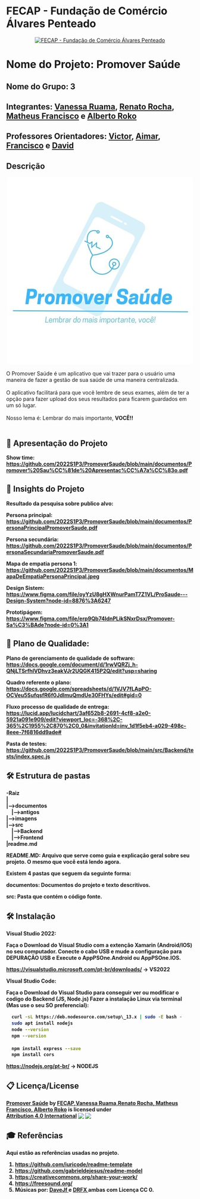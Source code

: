 # FECAP - Fundação de Comércio Álvares Penteado

<p align="center">
<a href= "https://www.fecap.br/"><img src="https://encrypted-tbn0.gstatic.com/images?q=tbn:ANd9GcRhZPrRa89Kma0ZZogxm0pi-tCn_TLKeHGVxywp-LXAFGR3B1DPouAJYHgKZGV0XTEf4AE&usqp=CAU" alt="FECAP - Fundação de Comércio Álvares Penteado" border="0"></a>
</p>

# Nome do Projeto: Promover Saúde

## Nome do Grupo: 3 </a>

## Integrantes: <a href="https://www.linkedin.com/in/vanessa-ruama-b616a8138">Vanessa Ruama</a>, <a href="https://www.linkedin.com/in/renatorb/">Renato Rocha</a>, <a href="">Matheus Francisco</a> e <a href="https://br.linkedin.com/in/albertoroko">Alberto Roko</a>

## Professores Orientadores: <a href="https://www.linkedin.com/in/victorbarq/">Victor</a>, <a href="https://www.linkedin.com/in/aimarlopes/">Aimar</a>, <a href="https://www.linkedin.com/in/francisco-escobar/">Francisco</a> e <a href="https://www.linkedin.com/in/dolemes/">David</a>

## Descrição

<p align="center">
<img src="src/Frontend/AppPSOne.Android/Resources/drawable/foto.jpg" alt="Promover Saude" border="0">
</p>


O Promover Saúde é um aplicativo que vai trazer para o usuário uma maneira de fazer a gestão de sua saúde de uma maneira centralizada.
<br><br>
O aplicativo facilitará para que você lembre de seus exames, além de ter a opção para fazer upload dos seus resultados para ficarem guardados em um só lugar.
<br><br>
Nosso lema é: Lembrar do mais importante, <b>VOCÊ<b/>!!
<br><br>

## :rocket: Apresentação do Projeto
  
  Show time:
  <b>https://github.com/2022S1P3/PromoverSaude/blob/main/documentos/Promover%20Sau%CC%81de%20Apresentac%CC%A7a%CC%83o.pdf</b>

## :brain: Insights do Projeto
  
Resultado da pesquisa sobre publico alvo:
  
  Persona principal:
  <b>https://github.com/2022S1P3/PromoverSaude/blob/main/documentos/PersonaPrincipalPromoverSaude.pdf</b>
  
  Persona secundária:
  <b>https://github.com/2022S1P3/PromoverSaude/blob/main/documentos/PersonaSecundariaPromoverSaude.pdf</b>
  
  Mapa de empatia persona 1:
  <b>https://github.com/2022S1P3/PromoverSaude/blob/main/documentos/MapaDeEmpatiaPersonaPrincipal.jpeg</b>
  
  
Design Sistem:
  <b>https://www.figma.com/file/oyYzU8gHXWnurPamT7Z1VL/ProSaude---Design-System?node-id=8876%3A6247</b>
  
Prototipágem:
  <b>https://www.figma.com/file/erp9Qb74ldnPLikSNxrDsx/Promover-Sa%C3%BAde?node-id=0%3A1</b>

## :vertical_traffic_light: Plano de Qualidade:
Plano de gerenciamento de qualidade de software:
  <b>https://docs.google.com/document/d/1rwVQRZj_h-QNjLTSrfhlVDhvz3eakVJr2UQGK415P2Q/edit?usp=sharing</b>
  
Quadro referente o plano:
  <b>https://docs.google.com/spreadsheets/d/1VJV7fLApPO-OCVeu5SufqsfR6f0JdImuQmdUe30FHYs/edit#gid=0</b>
  
Fluxo processo de qualidade de entrega:
  <b>https://lucid.app/lucidchart/3af652b8-2691-4cf8-a2e0-5921a091e909/edit?viewport_loc=-368%2C-365%2C1955%2C870%2C0_0&invitationId=inv_1d1f5eb4-a029-498c-8eee-7f6816dd9ade#</b>

Pasta de testes:
  <b>https://github.com/2022S1P3/PromoverSaude/blob/main/src/Backend/tests/index.spec.js</b>
  

## 🛠 Estrutura de pastas

-Raiz<br>
|<br>
|-->documentos<br>
  &emsp;|-->antigos<br>
|-->imagens<br>
|-->src<br>
  &emsp;|-->Backend<br>
  &emsp;|-->Frontend<br>
|readme.md<br>

<b>README.MD</b>: Arquivo que serve como guia e explicação geral sobre seu projeto. O mesmo que você está lendo agora.

Existem 4 pastas que seguem da seguinte forma:

<b>documentos</b>: Documentos do projeto e texto descritivos.

<b>src</b>: Pasta que contém o código fonte.

## 🛠 Instalação

<b>Visual Studio 2022:</b>

Faça o Download do Visual Studio com a extenção Xamarin (Android/IOS) no seu computador.
Conecte o cabo USB e mude a configuração para DEPURAÇÃO USB e Execute o AppPSOne.Android ou AppPSOne.IOS.
  
https://visualstudio.microsoft.com/pt-br/downloads/ -> VS2022
  
<b>VIsual Studio Code:</b>

Faça o Download do Visual Studio para conseguir ver ou modificar o codigo do Backend (JS, Node.js)
Fazer a instalação Linux via terminal (Mas use o seu SO preferencial):

```sh
  curl -sL https://deb.nodesource.com/setup\_13.x | sudo -E bash -
  sudo apt install nodejs
  node --version
  npm --version
  
  npm install express --save
  npm install cors
```
https://nodejs.org/pt-br/ -> NODEJS


## 📋 Licença/License
<p xmlns:cc="http://creativecommons.org/ns#" xmlns:dct="http://purl.org/dc/terms/"><a property="dct:title" rel="cc:attributionURL" href="https://github.com/2022S1P3/PromoverSaude">Promover Saúde</a> by <a rel="cc:attributionURL dct:creator" property="cc:attributionName" href="https://github.com/2022S1P3/PromoverSaude">FECAP,Vanessa Ruama,Renato Rocha, Matheus Francisco, Alberto Roko</a> is licensed under <a href="http://creativecommons.org/licenses/by/4.0/?ref=chooser-v1" target="_blank" rel="license noopener noreferrer" style="display:inline-block;">Attribution 4.0 International<img style="height:22px!important;margin-left:3px;vertical-align:text-bottom;" src="https://mirrors.creativecommons.org/presskit/icons/cc.svg?ref=chooser-v1"><img style="height:22px!important;margin-left:3px;vertical-align:text-bottom;" src="https://mirrors.creativecommons.org/presskit/icons/by.svg?ref=chooser-v1"></a></p>

## 🎓 Referências

Aqui estão as referências usadas no projeto.

1. <https://github.com/iuricode/readme-template>
2. <https://github.com/gabrieldejesus/readme-model>
3. <https://creativecommons.org/share-your-work/>
4. <https://freesound.org/>
5. Músicas por: <a href="https://freesound.org/people/DaveJf/sounds/616544/"> DaveJf </a> e <a href="https://freesound.org/people/DRFX/sounds/338986/"> DRFX </a> ambas com Licença CC 0.
